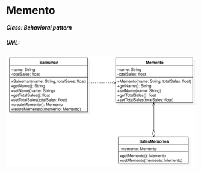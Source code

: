 # Memento

##### Class: Behavioral pattern

##### UML:

<img src="https://github.com/CamiloJr/design-patterns-gof/blob/main/memento/memento-uml.jpg" width="800" />

